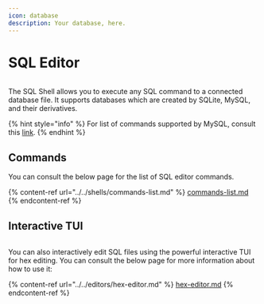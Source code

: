 ```yaml
---
icon: database
description: Your database, here.
---
```


# SQL Editor

<figure><img src="https://github.com/Aptivi-Stable-Docs/nks-manual-0.1.0/blob/main/.gitbook/assets/021-sqleditorcli.png" alt=""><figcaption></figcaption></figure>

The SQL Shell allows you to execute any SQL command to a connected database file. It supports databases which are created by SQLite, MySQL, and their derivatives.

{% hint style="info" %}
For list of commands supported by MySQL, consult this [link](https://dev.mysql.com/doc/refman/8.0/en/sql-statements.html).
{% endhint %}

## Commands

You can consult the below page for the list of SQL editor commands.

{% content-ref url="../../shells/commands-list.md" %}
[commands-list.md](../../shells/commands-list.md)
{% endcontent-ref %}

## Interactive TUI

<figure><img src="https://github.com/Aptivi-Stable-Docs/nks-manual-0.1.0/blob/main/.gitbook/assets/022-sqleditortui.png" alt=""><figcaption></figcaption></figure>

You can also interactively edit SQL files using the powerful interactive TUI for hex editing. You can consult the below page for more information about how to use it:

{% content-ref url="../../editors/hex-editor.md" %}
[hex-editor.md](../../editors/hex-editor.md)
{% endcontent-ref %}
